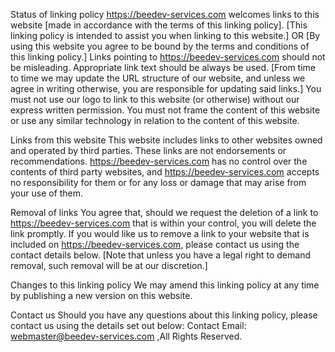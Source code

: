 Status of linking policy https://beedev-services.com welcomes links to this website [made in accordance with the terms of this linking policy]. [This linking policy is intended to assist you when linking to this website.] OR [By using this website you agree to be bound by the terms and conditions of this linking policy.] Links pointing to https://beedev-services.com should not be misleading. Appropriate link text should be always be used. [From time to time we may update the URL structure of our website, and unless we agree in writing otherwise, you are responsible for updating said links.] You must not use our logo to link to this website (or otherwise) without our express written permission. You must not frame the content of this website or use any similar technology in relation to the content of this website.

Links from this website
This website includes links to other websites owned and operated by third parties. These links are not endorsements or recommendations. https://beedev-services.com has no control over the contents of third party websites, and https://beedev-services.com accepts no responsibility for them or for any loss or damage that may arise from your use of them.

Removal of links
You agree that, should we request the deletion of a link to https://beedev-services.com that is within your control, you will delete the link promptly. If you would like us to remove a link to your website that is included on https://beedev-services.com, please contact us using the contact details below. [Note that unless you have a legal right to demand removal, such removal will be at our discretion.]

Changes to this linking policy
We may amend this linking policy at any time by publishing a new version on this website.

Contact us
Should you have any questions about this linking policy, please contact us using the details set out below: Contact Email: webmaster@beedev-services.com ,All Rights Reserved.